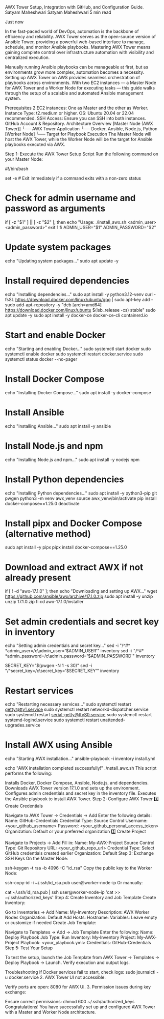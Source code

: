AWX Tower Setup, Integration with GitHub, and Configuration Guide.
Satyam Maheshwari
Satyam Maheshwari
5 min read

Just now





In the fast-paced world of DevOps, automation is the backbone of efficiency and reliability. AWX Tower serves as the open-source version of Ansible Tower, providing a powerful web-based interface to manage, schedule, and monitor Ansible playbooks. Mastering AWX Tower means gaining complete control over infrastructure automation with visibility and centralized execution.

Manually running Ansible playbooks can be manageable at first, but as environments grow more complex, automation becomes a necessity. Setting up AWX Tower on AWS provides seamless orchestration of playbooks across environments. With two EC2 instances — a Master Node for AWX Tower and a Worker Node for executing tasks — this guide walks through the setup of a scalable and automated Ansible management system.

Prerequisites
2 EC2 instances: One as Master and the other as Worker.
Instance Type: t2.medium or higher.
OS: Ubuntu 20.04 or 22.04 recommended.
SSH Access: Ensure you can SSH into both instances.
GitHub Account & Repository.
Architecture Overview
[Master Node (AWX Tower)]
    └── AWX Tower Application
    └── Docker, Ansible, Node.js, Python
[Worker Node]
    └── Target for Playbook Execution
The Master Node will host the AWX Tower, while the Worker Node will be the target for Ansible playbooks executed via AWX.

Step 1: Execute the AWX Tower Setup Script
Run the following command on your Master Node:

#!/bin/bash

set -e  # Exit immediately if a command exits with a non-zero status

# Check for admin username and password as arguments
if [ -z "$1" ] || [ -z "$2" ]; then
    echo "Usage: ./install_awx.sh <admin_user> <admin_password>"
    exit 1
fi
ADMIN_USER="$1"
ADMIN_PASSWORD="$2"

# Update system packages
echo "Updating system packages..."
sudo apt update -y

# Install required dependencies
echo "Installing dependencies..."
sudo apt install -y python3.12-venv
curl -fsSL https://download.docker.com/linux/ubuntu/gpg | sudo apt-key add -
sudo add-apt-repository -y "deb [arch=amd64] https://download.docker.com/linux/ubuntu $(lsb_release -cs) stable"
sudo apt update -y
sudo apt install -y docker-ce docker-ce-cli containerd.io

# Start and enable Docker
echo "Starting and enabling Docker..."
sudo systemctl start docker
sudo systemctl enable docker
sudo systemctl restart docker.service
sudo systemctl status docker --no-pager

# Install Docker Compose
echo "Installing Docker Compose..."
sudo apt install -y docker-compose

# Install Ansible
echo "Installing Ansible..."
sudo apt install -y ansible

# Install Node.js and npm
echo "Installing Node.js and npm..."
sudo apt install -y nodejs npm

# Install Python dependencies
echo "Installing Python dependencies..."
sudo apt install -y python3-pip git pwgen
python3 -m venv awx_venv
source awx_venv/bin/activate
pip install docker-compose==1.25.0
deactivate

# Install pipx and Docker Compose (alternative method)
sudo apt install -y pipx
pipx install docker-compose==1.25.0

# Download and extract AWX if not already present
if [ ! -d "awx-17.1.0" ]; then
    echo "Downloading and setting up AWX..."
    wget https://github.com/ansible/awx/archive/17.1.0.zip
    sudo apt install -y unzip
    unzip 17.1.0.zip
fi
cd awx-17.1.0/installer

# Set admin credentials and secret key in inventory
echo "Setting admin credentials and secret key..."
sed -i "/^#* *admin_user=/c\admin_user='$ADMIN_USER'" inventory
sed -i "/^#* *admin_password=/c\admin_password='$ADMIN_PASSWORD'" inventory

SECRET_KEY="$(pwgen -N 1 -s 30)"
sed -i "/^secret_key=/c\secret_key='$SECRET_KEY'" inventory

# Restart services
echo "Restarting necessary services..."
sudo systemctl restart getty@tty1.service
sudo systemctl restart networkd-dispatcher.service
sudo systemctl restart serial-getty@ttyS0.service
sudo systemctl restart systemd-logind.service
sudo systemctl restart unattended-upgrades.service

# Install AWX using Ansible
echo "Starting AWX installation..."
ansible-playbook -i inventory install.yml

echo "AWX installation completed successfully!"
./nstall_awx.sh <admin> <mysecurepassword>
This script performs the following:

Installs Docker, Docker Compose, Ansible, Node.js, and dependencies.
Downloads AWX Tower version 17.1.0 and sets up the environment.
Configures admin credentials and secret key in the inventory file.
Executes the Ansible playbook to install AWX Tower.
Step 2: Configure AWX Tower
1️⃣ Create Credentials

Navigate to AWX Tower → Credentials → Add
Enter the following details:
Name: GitHub-Credentials
Credential Type: Source Control
Username: <your_github_username>
Password: <your_github_personal_access_token>
Organization: Default or your preferred organization
2️⃣ Create Project

Navigate to Projects → Add
Fill in:
Name: My-AWX-Project
Source Control Type: Git
Repository URL: <your_github_repo_url>
Credential Type: Select GitHub credentials created earlier
Organization: Default
Step 3: Exchange SSH Keys
On the Master Node:

ssh-keygen -t rsa -b 4096 -C "id_rsa"
Copy the public key to the Worker Node:

ssh-copy-id -i ~/.ssh/id_rsa.pub user@worker-node-ip
Or manually:

cat ~/.ssh/id_rsa.pub | ssh user@worker-node-ip 'cat >> ~/.ssh/authorized_keys'
Step 4: Create Inventory and Job Template
Create Inventory:

Go to Inventories → Add
Name: My-Inventory
Description: AWX Worker Nodes
Organization: Default
Add Hosts:
Hostname: <worker-node-ip>
Variables: Leave empty or customize if needed
Create Job Template:

Navigate to Templates → Add → Job Template
Enter the following:
Name: Deploy Playbook
Job Type: Run
Inventory: My-Inventory
Project: My-AWX-Project
Playbook: <your_playbook.yml>
Credentials: GitHub-Credentials
Step 5: Test Your Setup

To test the setup, launch the Job Template from AWX Tower → Templates → Deploy Playbook → Launch. Verify execution and output logs.

Troubleshooting
If Docker services fail to start, check logs:
sudo journalctl -u docker.service
2. AWX Tower UI not accessible:

Verify ports are open: 8080 for AWX UI.
3. Permission issues during key exchange:

Ensure correct permissions:
chmod 600 ~/.ssh/authorized_keys
Congratulations! You have successfully set up and configured AWX Tower with a Master and Worker Node architecture.
